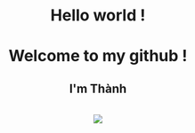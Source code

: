 <div align='center'>
    <h1>Hello world !</h1>
    <h1>Welcome to my github !</h1>
    <div id="contact" align='center'>
        <h2>I'm Thành</h2><br>
        <a href='https://github.com/ttthanhf'><img src='https://img.shields.io/badge/GitHub-100000?style=for-the-badge&logo=github&logoColor=white'></a>
    </div>
</div>
  

